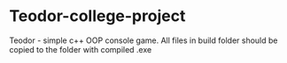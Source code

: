 # Teodor-college-project
Teodor - simple c++ OOP console game. 
All files in build folder should be copied to the folder with compiled .exe
